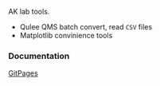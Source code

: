 AK lab tools.

- Qulee QMS batch convert, read `CSV` files
- Matplotlib convinience tools

### Documentation 
[GitPages](https://queezz.github.io/aklab/)